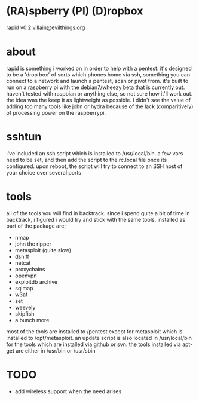 (RA)spberry (PI) (D)ropbox
==========================
rapid v0.2
villain@evilthings.org

about
=======
rapid is something i worked on in order to help with a pentest. it's designed to be a 'drop box' of sorts which phones home via ssh, something you can connect to a network and launch a pentest, scan or pivot from. it's built to run on a raspberry pi with the debian7/wheezy beta that is currently out. haven't tested with raspbian or anything else, so not sure how it'll work out. the idea was the keep it as lightweight as possible. i didn't see the value of adding too many tools like john or hydra because of the lack (comparitively) of processing power on the raspberrypi.

sshtun
======
i've included an ssh script which is installed to /usr/local/bin. a few vars need to be set, and then add the script to the rc.local file once its configured. upon reboot, the script will try to connect to an SSH host of your choice over several ports

tools
=====
all of the tools you will find in backtrack. since i spend quite a bit of time in backtrack, i figured i would try and stick with the same tools. installed as part of the package are;
- nmap
- john the ripper
- metasploit (quite slow)
- dsniff
- netcat
- proxychains
- openvpn
- exploitdb archive
- sqlmap
- w3af
- set
- weevely
- skipfish
- a bunch more

most of the tools are installed to /pentest except for metasploit which is installed to /opt/metasploit. an update script is also located in /usr/local/bin for the tools which are installed via github or svn. the tools installed via apt-get are either in /usr/bin or /usr/sbin

TODO
====
- add wireless support when the need arises
